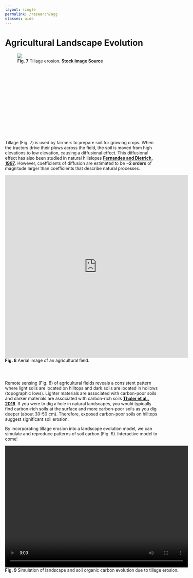 ```yaml
---
layout: single
permalink: /research/agg
classes: wide    
---
```



<html>
<head>
<style>
.grid-container {
  display: grid;
  grid-template-columns: auto auto auto;
  column-gap: 10px;
  row-gap: 150px;
  background-color: #2196F3;
}
.grid-cell {
  color: black;
  font-size: 1rem;
  text-align: center;
}
</style>
</head>
<body>
</body>
</html>

# <b>Agricultural Landscape Evolution</b>
<figure alt="tillage" style="width:420px;height:270px" class="align-center">
		<img src="https://get.pxhere.com/photo/tractor-field-farm-vehicle-crop-soil-dust-agriculture-dusty-ploughing-plough-historically-harvester-arable-working-machine-rural-area-plow-agricultural-machinery-agricultural-tractor-tillage-grass-family-485893.jpg">
		<figcaption style="text-align:justify">
			<b>Fig. 7</b> Tillage erosion. <a href="https://pxhere.com/en/photo/485893"><b>Stock Image Source</b></a> 
		</figcaption>
</figure>

Tillage (Fig. 7) is used by farmers to prepare soil for growing crops. When the tractors drive their plows across the field, the soil is moved from high elevations to low elevation, causing a diffusional effect. This diffusional effect has also been studied in natural hillslopes <a href="https://doi.org/10.1029/97WR00534"><b>Fernandes and Dietrich, 1997</b></a>. However, coefficients of diffusion are estimated to be ~<b>2 orders</b> of magnitude larger than coefficients that describe natural processes.		

<figure alt="Grid" style="width:600px;height:660px;margin: auto;">
	<iframe src="https://www.google.com/maps/embed?pb=!1m14!1m12!1m3!1d8027.5579790089405!2d-93.50810374698656!3d42.988135492990835!2m3!1f0!2f0!3f0!3m2!1i1024!2i768!4f13.1!5e1!3m2!1sen!2sus!4v1636490024748!5m2!1sen!2sus" width="600" height="600" style="border:0;" allowfullscreen="" loading="lazy"></iframe>
	<figcaption style="text-align:justify">
		<b>Fig. 8</b> Aerial image of an agricultural field. 
	</figcaption>
</figure>

Remote sensing (Fig. 8) of agricultural fields reveals a consistent pattern where light soils are located on hilltops and dark soils are located in hollows (topographic lows). Lighter materials are associated with carbon-poor soils and darker materials are associated with carbon-rich soils <a href="https://doi.org/10.2136/sssaj2018.09.0318"><b>Thaler et al., 2019</b></a>. If you were to dig a hole in natural landscapes, you would typically find carbon-rich soils at the surface and more carbon-poor soils as you dig deeper (about 30-50 cm). Therefore, exposed carbon-poor soils on hilltops suggest significant soil erosion.

By incorporating tillage erosion into a landscape evolution model, we can simulate and reproduce patterns of soil carbon (Fig. 9). Interactive model to come!		

<figure alt="Grid" style="width:600px;height:450px;margin: auto;">
	<video width="600" height="400" controls>
		<source src="/assets/research/tillage_blender.mp4" type="video/mp4">
		Your browser does not support the video tag.
	</video> 
	<figcaption><b>Fig. 9</b> Simulation of landscape and soil organic carbon evolution due to tillage erosion.</figcaption>
</figure>